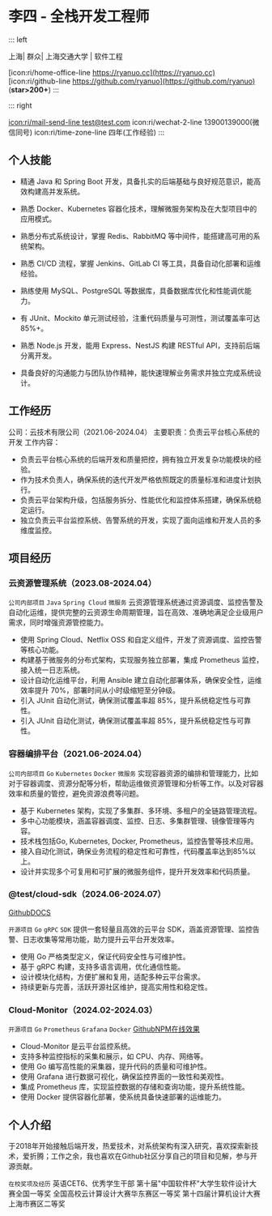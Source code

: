 # 李四 - 全栈开发工程师

::: left

上海| 群众| 上海交通大学 | 软件工程

[icon:ri/home-office-line https://ryanuo.cc](https://ryanuo.cc)
[icon:ri/github-line https://github.com/ryanuo](https://github.com/ryanuo) (**star>200+**)
:::

::: right

[icon:ri/mail-send-line test@test.com](mailto:test@test.com)
icon:ri/wechat-2-line 13900139000(微信同号)
icon:ri/time-zone-line 四年(工作经验)
:::

## 个人技能

- 精通 Java 和 Spring Boot 开发，具备扎实的后端基础与良好规范意识，能高效构建高并发系统。

- 熟悉 Docker、Kubernetes 容器化技术，理解微服务架构及在大型项目中的应用模式。

- 熟悉分布式系统设计，掌握 Redis、RabbitMQ 等中间件，能搭建高可用的系统架构。

- 熟悉 CI/CD 流程，掌握 Jenkins、GitLab CI 等工具，具备自动化部署和运维经验。

- 熟练使用 MySQL、PostgreSQL 等数据库，具备数据库优化和性能调优能力。

- 有 JUnit、Mockito 单元测试经验，注重代码质量与可测性，测试覆盖率可达 85%+。

- 熟悉 Node.js 开发，能用 Express、NestJS 构建 RESTful API，支持前后端分离开发。

- 具备良好的沟通能力与团队协作精神，能快速理解业务需求并独立完成系统设计。

## 工作经历

公司：云技术有限公司（2021.06-2024.04）
主要职责：负责云平台核心系统的开发
工作内容：

- 负责云平台核心系统的后端开发和质量把控，拥有独立开发复杂功能模块的经验。
- 作为技术负责人，确保系统的迭代开发严格依照既定的质量标准和进度计划执行。
- 负责云平台架构升级，包括服务拆分、性能优化和监控体系搭建，确保系统稳定运行。
- 独立负责云平台监控系统、告警系统的开发，实现了面向运维和开发人员的多维度监控。

## 项目经历

### 云资源管理系统（2023.08-2024.04）

`公司内部项目` `Java` `Spring Cloud` `微服务`
云资源管理系统通过资源调度、监控告警及自动化运维，提供完整的云资源生命周期管理，旨在高效、准确地满足企业级用户需求，同时增强资源管控能力。

- 使用 Spring Cloud、Netflix OSS 和自定义组件，开发了资源调度、监控告警等核心功能。
- 构建基于微服务的分布式架构，实现服务独立部署，集成 Prometheus 监控，接入统一日志系统。
- 设计自动化运维平台，利用 Ansible 建立自动化部署体系，确保安全性，运维效率提升 70%，部署时间从小时级缩短至分钟级。
- 引入 JUnit 自动化测试，确保测试覆盖率超 85%，提升系统稳定性与可靠性。
- 引入 JUnit 自动化测试，确保测试覆盖率超 85%，提升系统稳定性与可靠性。

### 容器编排平台（2021.06-2024.04）

`公司内部项目` `Go` `Kubernetes` `Docker` `微服务`
实现容器资源的编排和管理能力，比如对于容器调度、资源分配等分析，帮助运维做资源管理和分析等工作。以及对容器效率和质量的管控，避免资源浪费等问题。

- 基于 Kubernetes 架构，实现了多集群、多环境、多租户的全链路管理流程。
- 多中心功能模块，涵盖容器调度、监控、日志、多集群管理、镜像管理等内容。
- 技术栈包括Go, Kubernetes, Docker, Prometheus，监控告警等技术应用。
- 接入自动化测试，确保业务流程的稳定性和可靠性，代码覆盖率达到85%以上。
- 设计并实现多个可复用和可扩展的微服务组件，提升开发效率和代码质量。

### @test/cloud-sdk（2024.06-2024.07）

<a class="p" href="https://github.com/test/cloud-sdk" target="_blank">Github</a><a class="p" href="https://sdk.test.com" target="_blank">DOCS</a>

`开源项目` `Go` `gRPC` `SDK`
提供一套轻量且高效的云平台 SDK，涵盖资源管理、监控告警、日志收集等常用功能，助力提升云平台开发效率。

- 使用 Go 严格类型定义，保证代码安全性与可维护性。
- 基于 gRPC 构建，支持多语言调用，优化通信性能。
- 设计模块化结构，方便扩展和复用，适配多种云平台需求。
- 持续更新与完善，活跃开源社区维护，提高实用性和稳定性。

### Cloud-Monitor（2024.02-2024.03）

`开源项目` `Go` `Prometheus` `Grafana` `Docker`
<a class="p" href="https://github.com/test/cloud-monitor" target="_blank">Github</a><a class="p" href="https://www.npmjs.com/package/cloud-monitor" target="_blank">NPM</a><a class="p" href="https://test.com/posts/cloud-monitor" target="_blank">在线效果</a>

- Cloud-Monitor 是云平台监控系统。
- 支持多种监控指标的采集和展示，如 CPU、内存、网络等。
- 使用 Go 编写高性能的采集器，提升代码的质量和可维护性。
- 使用 Grafana 进行数据可视化，确保监控界面的一致性和美观性。
- 集成 Prometheus 库，实现监控数据的存储和查询功能，提升系统性能。
- 使用 Docker 提供容器化部署，使系统具备快速部署的运维能力。

## 个人介绍

于2018年开始接触后端开发，热爱技术，对系统架构有深入研究，喜欢探索新技术，爱折腾；工作之余，我也喜欢在Github社区分享自己的项目和见解，参与开源贡献。

`在校奖项及经历`
英语CET6、优秀学生干部
第十届"中国软件杯"大学生软件设计大赛全国一等奖
全国高校云计算设计大赛华东赛区一等奖
第十四届计算机设计大赛上海市赛区二等奖
